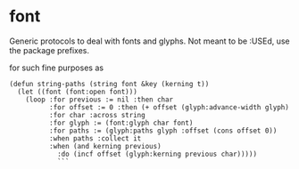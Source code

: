# font
Generic protocols to deal with fonts and glyphs. Not meant to be :USEd, use the package prefixes.

for such fine purposes as
```
(defun string-paths (string font &key (kerning t))
  (let ((font (font:open font)))
    (loop :for previous := nil :then char
          :for offset := 0 :then (+ offset (glyph:advance-width glyph)
          :for char :across string
          :for glyph := (font:glyph char font)
          :for paths := (glyph:paths glyph :offset (cons offset 0))
          :when paths :collect it
          :when (and kerning previous)
            :do (incf offset (glyph:kerning previous char)))))
            ```
